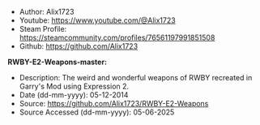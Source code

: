 - Author: Alix1723
- Youtube: https://www.youtube.com/@Alix1723
- Steam Profile: https://steamcommunity.com/profiles/76561197991851508
- Github: https://github.com/Alix1723

**RWBY-E2-Weapons-master:**
- Description: The weird and wonderful weapons of RWBY recreated in Garry's Mod using Expression 2.
- Date (dd-mm-yyyy): 05-12-2014
- Source: https://github.com/Alix1723/RWBY-E2-Weapons
- Source Accessed (dd-mm-yyyy): 05-06-2025
